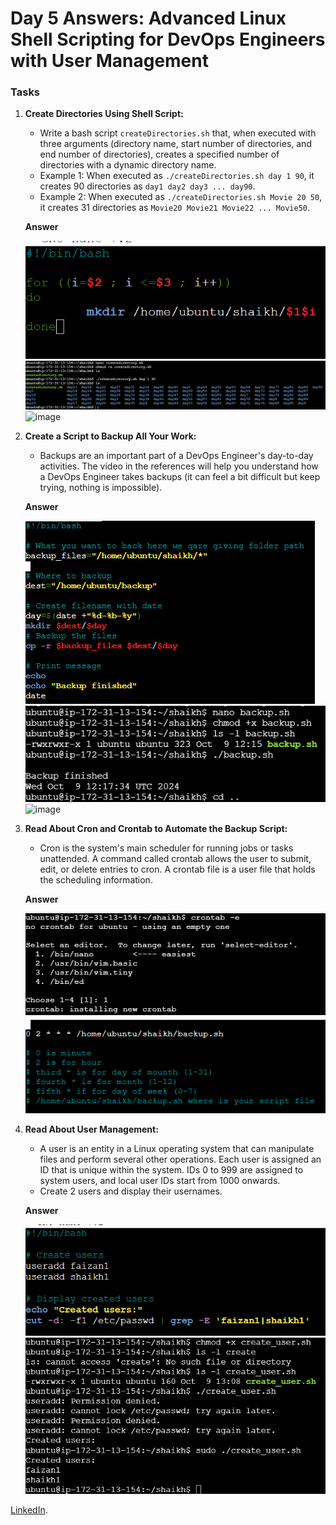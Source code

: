 
# Day 5 Answers: Advanced Linux Shell Scripting for DevOps Engineers with User Management

### Tasks

1. **Create Directories Using Shell Script:**
   - Write a bash script `createDirectories.sh` that, when executed with three arguments (directory name, start number of directories, and end number of directories), creates a specified number of directories with a dynamic directory name.
   - Example 1: When executed as `./createDirectories.sh day 1 90`, it creates 90 directories as `day1 day2 day3 ... day90`.
   - Example 2: When executed as `./createDirectories.sh Movie 20 50`, it creates 31 directories as `Movie20 Movie21 Movie22 ... Movie50`.

   **Answer**
   
   ![image](https://github.com/Faizan2727/90DaysOfDevOps/blob/master/2024/day05/image/task1.png)
   ![image](https://github.com/Faizan2727/90DaysOfDevOps/blob/master/2024/day05/image/task1_2.png)
   ![image](https://github.com/Faizan2727/90DaysOfDevOps/blob/master/2024/day05/image/task1_3.png)   

2. **Create a Script to Backup All Your Work:**
   - Backups are an important part of a DevOps Engineer's day-to-day activities. The video in the references will help you understand how a DevOps Engineer takes backups (it can feel a bit difficult but keep trying, nothing is impossible).

   **Answer**
   
   ![image](https://github.com/Faizan2727/90DaysOfDevOps/blob/master/2024/day05/image/task2.png)
   ![image](https://github.com/Faizan2727/90DaysOfDevOps/blob/master/2024/day05/image/task2_1.png)
   ![image](https://github.com/Faizan2727/90DaysOfDevOps/blob/master/2024/day05/image/task2_2.png)

3. **Read About Cron and Crontab to Automate the Backup Script:**
   - Cron is the system's main scheduler for running jobs or tasks unattended. A command called crontab allows the user to submit, edit, or delete entries to cron. A crontab file is a user file that holds the scheduling information.

   **Answer**
   
   ![image](https://github.com/Faizan2727/90DaysOfDevOps/blob/master/2024/day05/image/task3.png)   
   ![image](https://github.com/Faizan2727/90DaysOfDevOps/blob/master/2024/day05/image/task3_2.png) 

4. **Read About User Management:**
   - A user is an entity in a Linux operating system that can manipulate files and perform several other operations. Each user is assigned an ID that is unique within the system. IDs 0 to 999 are assigned to system users, and local user IDs start from 1000 onwards.
   - Create 2 users and display their usernames.

   **Answer**
   
    ![image](https://github.com/Faizan2727/90DaysOfDevOps/blob/master/2024/day05/image/task4.png)
    ![image](https://github.com/Faizan2727/90DaysOfDevOps/blob/master/2024/day05/image/task4_1.png)

[LinkedIn](https://www.linkedin.com/in/faizan-shaikh-433245194/).
